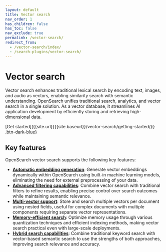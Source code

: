 ```yaml
---
layout: default
title: Vector search
nav_order: 1
has_children: false
has_toc: false
nav_exclude: true
permalink: /vector-search/
redirect_from:
  - /vector-search/index/
  - /search-plugins/vector-search/
---
```


# Vector search

Vector search enhances traditional lexical search by encoding text, images, and audio as vectors, enabling similarity search with semantic understanding. OpenSearch unifies traditional search, analytics, and vector search in a single solution. As a vector database, it streamlines AI application development by efficiently storing and retrieving high-dimensional data.

<span class="centering-container">
[Get started]({{site.url}}{{site.baseurl}}/vector-search/getting-started/){: .btn-dark-blue}
</span>

## Key features

OpenSearch vector search supports the following key features:

- [**Automatic embedding generation**]({{site.url}}{{site.baseurl}}/vector-search/getting-started/auto-generated-embeddings/): Generate vector embeddings dynamically within OpenSearch using built-in machine learning models, eliminating the need for external preprocessing of your data.
- [**Advanced filtering capabilities**]({{site.url}}{{site.baseurl}}/vector-search/filter-search-knn/): Combine vector search with traditional filters to refine results, enabling precise control over search outcomes while maintaining semantic relevance.
- [**Multi-vector support**]({{site.url}}{{site.baseurl}}/vector-search/specialized-operations/nested-search-knn/): Store and search multiple vectors per document using nested fields, useful for complex documents with multiple components requiring separate vector representations.
- [**Memory-efficient search**]({{site.url}}{{site.baseurl}}/vector-search/optimizing-storage/): Optimize memory usage through various quantization techniques and efficient indexing methods, making vector search practical even with large-scale deployments.
- [**Hybrid search capabilities**]({{site.url}}{{site.baseurl}}/vector-search/ml-powered-search/hybrid-search/): Combine traditional keyword search with vector-based semantic search to use the strengths of both approaches, improving search relevance and accuracy.
